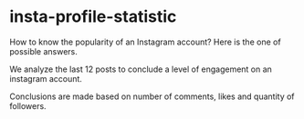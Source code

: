 # insta-profile-statistic
How to know the popularity of an Instagram account? Here is the one of possible answers.

We analyze the last 12 posts to conclude a level of engagement on an instagram account. 

Conclusions are made based on number of comments, likes and quantity of followers.
